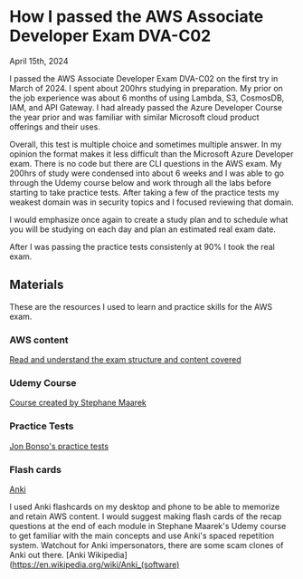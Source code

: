 # How I passed the AWS Associate Developer Exam DVA-C02

April 15th, 2024

I passed the AWS Associate Developer Exam DVA-C02 on the first try in March of 2024. I spent about 200hrs studying in preparation. My prior on the job experience was about 6 months of using Lambda, S3, CosmosDB, IAM, and API Gateway. I had already passed the Azure Developer Course the year prior and was familiar with similar Microsoft cloud product offerings and their uses.

Overall, this test is multiple choice and sometimes multiple answer. In my opinion the format makes it less difficult than the Microsoft Azure Developer exam. There is no code but there are CLI questions in the AWS exam. My 200hrs of study were condensed into about 6 weeks and I was able to go through the Udemy course below and work through all the labs before starting to take practice tests. After taking a few of the practice tests my weakest domain was in security topics and I focused reviewing that domain.

I would emphasize once again to create a study plan and to schedule what you will be studying on each day and plan an estimated real exam date.

After I was passing the practice tests consistenly at 90% I took the real exam.

## **Materials**

These are the resources I used to learn and practice skills for the AWS exam.

### **AWS content**

[Read and understand the exam structure and content covered](https://aws.amazon.com/certification/certified-developer-associate/)

### **Udemy Course**

[Course created by Stephane Maarek](https://www.udemy.com/course/aws-certified-developer-associate-dva-c01/)

### **Practice Tests**

[Jon Bonso's practice tests](https://portal.tutorialsdojo.com/courses/aws-certified-developer-associate-practice-exams/)

### **Flash cards**

[Anki](https://apps.ankiweb.net/)

I used Anki flashcards on my desktop and phone to be able to memorize and retain AWS content. I would suggest making flash cards of the recap questions at the end of each module in Stephane Maarek's Udemy course to get familiar with the main concepts and use Anki's spaced repetition system. Watchout for Anki impersonators, there are some scam clones of Anki out there. [Anki Wikipedia](https://en.wikipedia.org/wiki/Anki_(software)
